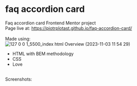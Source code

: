 # faq accordion card
 Faq accordion card Frontend Mentor project <br />
 Page live at: https://piotrplotast.github.io/faq-accordion-card/ <br />
 <br />
 Made using: <br />![127 0 0 1_5500_index html Overview (2023-11-03 11 54 29)](https://github.com/PiotrPlotast/faq-accordion-card/assets/89207478/1eaadbed-1056-4f4a-a36f-d8ee4c13aa4f)

 - HTML with BEM methodology
 - CSS
 - Love  <br />
 <br />
 Screenshots: <br />


